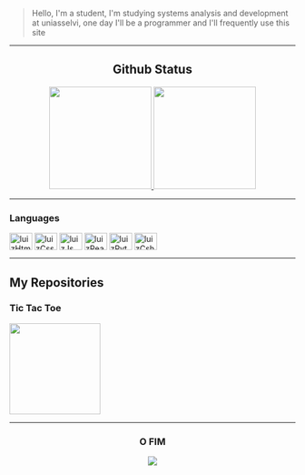 <div>
   <blockquote><p>Hello, I'm a student, I'm studying systems analysis and development at uniasselvi, one day I'll be a programmer and I'll frequently use this site</p></blockquote>
</div>

---

<div align="center">
   <h2>Github Status</h2>
   <a href="https://github.com/luizlfsr"><img height="180em" src="https://github-readme-stats.vercel.app/api?username=luizlfsr&show_icons=true&theme=dracula&hide_border=true&border_radius=0&rank_icon=github">
   <img height="180em" src="https://github-readme-stats.vercel.app/api/top-langs/?username=luizlfsr&layout=compact&theme=dracula&hide_border=true&border_radius=0"></a>
</div>

---

<div>
   <h3>Languages</h3>
   <img align="center" alt="luizHtml5" height="30" width="40" src="https://cdn.jsdelivr.net/gh/devicons/devicon/icons/html5/html5-original.svg" />
   <img align="center" alt="luizCss3" height="30" width="40" src="https://cdn.jsdelivr.net/gh/devicons/devicon/icons/css3/css3-original.svg" />
   <img align="center" alt="luizJs" height="30" width="40" src="https://cdn.jsdelivr.net/gh/devicons/devicon/icons/javascript/javascript-original.svg" />
   <img align="center" alt="luizReact" height="30" width="40" src="https://cdn.jsdelivr.net/gh/devicons/devicon/icons/react/react-original.svg" />
   <img align="center" alt="luizPython" height="30" width="40" src="https://cdn.jsdelivr.net/gh/devicons/devicon/icons/python/python-original.svg" />
   <img align="center" alt="luizCsharp" height="30" width="40" src="https://cdn.jsdelivr.net/gh/devicons/devicon/icons/csharp/csharp-original.svg" />
</div>

---
   <div>
      <h2>My Repositories</h2>
   </div>

   <div>
      <h3>Tic Tac Toe</h3>
      <a href="https://github.com/luizlfsr/tic_tac_toe_react"><img height="160em" src="https://github-readme-stats.vercel.app/api/pin/?username=luizlfsr&theme=dracula&hide_border=true&repo=tic_tac_toe_react&border_radius=0"></a>
   </div>

---

</div>
<div align="center">
   <h3>O FIM</h3>
   <img src="https://user-images.githubusercontent.com/74038190/213866269-5d00981c-7c98-46d7-8a8e-16f462f15227.gif">
</div>
